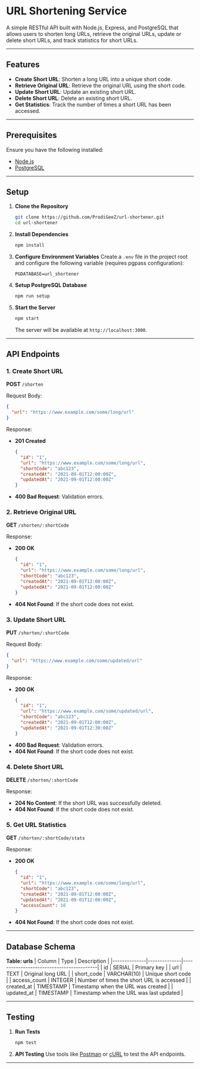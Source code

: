 # URL Shortening Service

A simple RESTful API built with Node.js, Express, and PostgreSQL that allows users to shorten long URLs, retrieve the original URLs, update or delete short URLs, and track statistics for short URLs.

---

## Features

- **Create Short URL**: Shorten a long URL into a unique short code.
- **Retrieve Original URL**: Retrieve the original URL using the short code.
- **Update Short URL**: Update an existing short URL.
- **Delete Short URL**: Delete an existing short URL.
- **Get Statistics**: Track the number of times a short URL has been accessed.

---

## Prerequisites

Ensure you have the following installed:

- [Node.js](https://nodejs.org/) 
- [PostgreSQL](https://www.postgresql.org/) 

---

## Setup

1. **Clone the Repository**
   ```bash
   git clone https://github.com/ProdiGeeZ/url-shortener.git
   cd url-shortener
   ```

2. **Install Dependencies**
   ```bash
   npm install
   ```

3. **Configure Environment Variables**
   Create a `.env` file in the project root and configure the following variable (requires pgpass configuration): 
   ```env
   PGDATABASE=url_shortener
   ```

4. **Setup PostgreSQL Database**
    ```bash
   npm run setup
   ```

5. **Start the Server**
   ```bash
   npm start
   ```
   The server will be available at `http://localhost:3000`.

---

## API Endpoints

### 1. Create Short URL
**POST** `/shorten`

Request Body:
```json
{
  "url": "https://www.example.com/some/long/url"
}
```

Response:
- **201 Created**
  ```json
  {
    "id": "1",
    "url": "https://www.example.com/some/long/url",
    "shortCode": "abc123",
    "createdAt": "2021-09-01T12:00:00Z",
    "updatedAt": "2021-09-01T12:00:00Z"
  }
  ```
- **400 Bad Request**: Validation errors.

### 2. Retrieve Original URL
**GET** `/shorten/:shortCode`

Response:
- **200 OK**
  ```json
  {
    "id": "1",
    "url": "https://www.example.com/some/long/url",
    "shortCode": "abc123",
    "createdAt": "2021-09-01T12:00:00Z",
    "updatedAt": "2021-09-01T12:00:00Z"
  }
  ```
- **404 Not Found**: If the short code does not exist.

### 3. Update Short URL
**PUT** `/shorten/:shortCode`

Request Body:
```json
{
  "url": "https://www.example.com/some/updated/url"
}
```

Response:
- **200 OK**
  ```json
  {
    "id": "1",
    "url": "https://www.example.com/some/updated/url",
    "shortCode": "abc123",
    "createdAt": "2021-09-01T12:00:00Z",
    "updatedAt": "2021-09-01T12:30:00Z"
  }
  ```
- **400 Bad Request**: Validation errors.
- **404 Not Found**: If the short code does not exist.

### 4. Delete Short URL
**DELETE** `/shorten/:shortCode`

Response:
- **204 No Content**: If the short URL was successfully deleted.
- **404 Not Found**: If the short code does not exist.

### 5. Get URL Statistics
**GET** `/shorten/:shortCode/stats`

Response:
- **200 OK**
  ```json
  {
    "id": "1",
    "url": "https://www.example.com/some/long/url",
    "shortCode": "abc123",
    "createdAt": "2021-09-01T12:00:00Z",
    "updatedAt": "2021-09-01T12:00:00Z",
    "accessCount": 10
  }
  ```
- **404 Not Found**: If the short code does not exist.

---

## Database Schema

**Table: urls**
| Column       | Type         | Description                              |
|--------------|--------------|------------------------------------------|
| id           | SERIAL       | Primary key                             |
| url          | TEXT         | Original long URL                       |
| short_code   | VARCHAR(10)  | Unique short code                       |
| access_count | INTEGER      | Number of times the short URL is accessed |
| created_at   | TIMESTAMP    | Timestamp when the URL was created      |
| updated_at   | TIMESTAMP    | Timestamp when the URL was last updated |

---

## Testing

1. **Run Tests**
   ```bash
   npm test
   ```

2. **API Testing**
   Use tools like [Postman](https://www.postman.com/) or [cURL](https://curl.se/) to test the API endpoints.

---
